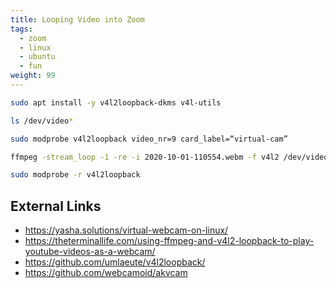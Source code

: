 ```yaml
---
title: Looping Video into Zoom
tags:
  - zoom
  - linux
  - ubuntu
  - fun
weight: 99
---
```


```bash
sudo apt install -y v4l2loopback-dkms v4l-utils
```
```bash
ls /dev/video*
```
```bash
sudo modprobe v4l2loopback video_nr=9 card_label=“virtual-cam” 
```
```bash
ffmpeg -stream_loop -1 -re -i 2020-10-01-110554.webm -f v4l2 /dev/video9
```
```bash
sudo modprobe -r v4l2loopback
```

## External Links

* <https://yasha.solutions/virtual-webcam-on-linux/>
* <https://theterminallife.com/using-ffmpeg-and-v4l2-loopback-to-play-youtube-videos-as-a-webcam/>
* <https://github.com/umlaeute/v4l2loopback/>
* <https://github.com/webcamoid/akvcam>
